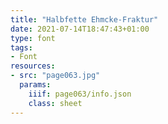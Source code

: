 ```yaml
---
title: "Halbfette Ehmcke-Fraktur"
date: 2021-07-14T18:47:43+01:00
type: font
tags:
- Font
resources:
- src: "page063.jpg"
  params:
    iiif: page063/info.json
    class: sheet
---
```

